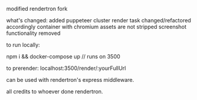 modified rendertron fork

what's changed:
added puppeteer cluster
render task changed/refactored accordingly
container with chromium
assets are not stripped
screenshot functionality removed

to run locally:

npm i && docker-compose up // runs on 3500

to prerender: 
localhost:3500/render/:yourFullUrl

can be used with rendertron's express middleware.

all credits to whoever done rendertron.
